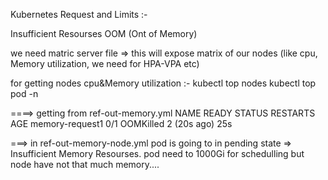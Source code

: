 Kubernetes Request and Limits :-

Insufficient Resourses
OOM (Ont of Memory)


we need matric server file => this will expose matrix of our nodes (like cpu, Memory utilization, we need for HPA-VPA etc)


for getting nodes cpu&Memory utilization :-
    kubectl top nodes
    kubectl top pod <pod-name> -n <name-space>

====> getting from ref-out-memory.yml
    NAME              READY   STATUS      RESTARTS      AGE
    memory-request1   0/1     OOMKilled   2 (20s ago)   25s


===> in ref-out-memory-node.yml
    pod is going to in pending state => Insufficient Memory Resourses.
    pod need to 1000Gi for schedulling but node have not that much memory....